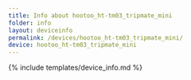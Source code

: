 ```yaml
---
title: Info about hootoo_ht-tm03_tripmate_mini
folder: info
layout: deviceinfo
permalink: /devices/hootoo_ht-tm03_tripmate_mini/
device: hootoo_ht-tm03_tripmate_mini
---
```

{% include templates/device_info.md %}
